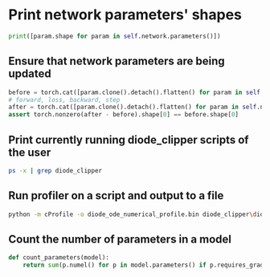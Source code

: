 # Print network parameters' shapes

```python
print([param.shape for param in self.network.parameters()])
```

## Ensure that network parameters are being updated

```python
before = torch.cat([param.clone().detach().flatten() for param in self.network.parameters()])
# forward, loss, backward, step
after = torch.cat([param.clone().detach().flatten() for param in self.network.parameters()])
assert torch.nonzero(after - before).shape[0] == before.shape[0]
```

## Print currently running diode_clipper scripts of the user

```bash
ps -x | grep diode_clipper
```

## Run profiler on a script and output to a file

```bash
python -m cProfile -o diode_ode_numerical_profile.bin diode_clipper\diode_ode_numerical.py -u 38 -l 1 -s 5 -i 0 -m forward_euler -f 22050
```

## Count the number of parameters in a model

```python
def count_parameters(model):
    return sum(p.numel() for p in model.parameters() if p.requires_grad)
```
